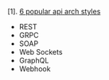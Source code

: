 [1]. [6 popular api arch styles](https://twitter.com/AmigosCode/status/1762842753610776751)


- REST
- GRPC
- SOAP
- Web Sockets
- GraphQL
- Webhook
